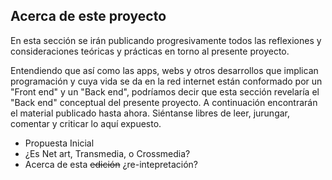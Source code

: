 ## Acerca de este proyecto

<p class="centered-text bold italic">
En esta sección se irán publicando progresivamente todos las reflexiones y consideraciones teóricas y prácticas en torno al presente proyecto.  
</p>
Entendiendo que así como las apps, webs y otros desarrollos que implican programación y cuya vida se da en la red internet están conformado por un "Front end" y un "Back end", podríamos decir que esta sección revelaría el "Back end" conceptual del presente proyecto. A continuación encontrarán el material publicado hasta ahora. Siéntanse libres de leer, jurungar, comentar y criticar lo aquí expuesto.

- Propuesta Inicial
- ¿Es Net art, Transmedia, o Crossmedia?
- Acerca de esta ~~edición~~ ¿re-intepretación?

